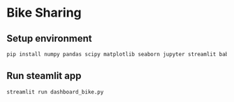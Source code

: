 # Bike Sharing

## Setup environment
```bash
pip install numpy pandas scipy matplotlib seaborn jupyter streamlit babel
```

## Run steamlit app
```bash
streamlit run dashboard_bike.py
```
